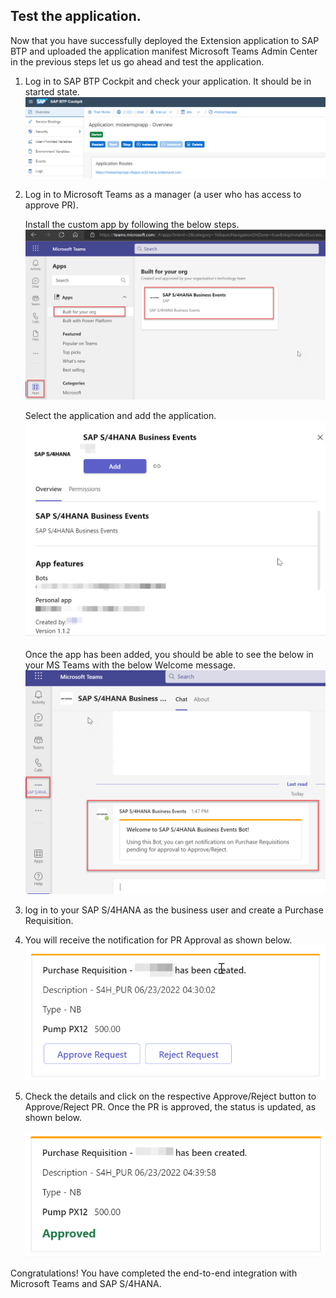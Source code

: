 ## Test the application.

Now that you have successfully deployed the Extension application to SAP BTP and uploaded the application manifest  Microsoft Teams Admin Center in the previous steps let us go ahead and test the application.

1. Log in to SAP BTP Cockpit and check your application. It should be in started state.
![plot](./images/appstarted.png)

2. Log in to Microsoft Teams as a manager (a user who has access to approve PR).

    Install the custom app by following the below steps.
![plot](./images/installapp.png)

    Select the application and add the application.
![plot](./images/addapp.png)

    Once the app has been added, you should be able to see the below in your MS Teams with the below Welcome message.
 ![plot](./images/launch.png)   

3. log in to your SAP S/4HANA as the business user and create a Purchase Requisition.

4. You will receive the notification for PR Approval as shown below.
![plot](./images/prcreate.png)  

5. Check the details and click on the respective Approve/Reject button to Approve/Reject PR. Once the PR is approved, the status is updated, as shown below.

    ![plot](./images/approved.png)  

Congratulations! You have completed the end-to-end integration with Microsoft Teams and SAP S/4HANA.